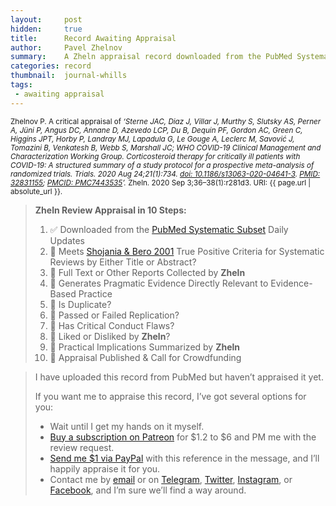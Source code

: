 ```yaml
---
layout:     post
hidden:     true
title:      Record Awaiting Appraisal
author:     Pavel Zhelnov
summary:    A Zheln appraisal record downloaded from the PubMed Systematic Subset daily updates.
categories: record
thumbnail:  journal-whills
tags:
 - awaiting appraisal
---
```


<small>Zhelnov P. A critical appraisal of _‘Sterne JAC, Diaz J, Villar J, Murthy S, Slutsky AS, Perner A, Jüni P, Angus DC, Annane D, Azevedo LCP, Du B, Dequin PF, Gordon AC, Green C, Higgins JPT, Horby P, Landray MJ, Lapadula G, Le Gouge A, Leclerc M, Savović J, Tomazini B, Venkatesh B, Webb S, Marshall JC; WHO COVID-19 Clinical Management and Characterization Working Group. Corticosteroid therapy for critically ill patients with COVID-19: A structured summary of a study protocol for a prospective meta-analysis of randomized trials. Trials. 2020 Aug 24;21(1):734. [doi: 10.1186/s13063-020-04641-3](https://doi.org/10.1186/s13063-020-04641-3). [PMID: 32831155](https://pubmed.gov/32831155); [PMCID: PMC7443535](https://ncbi.nlm.nih.gov/pmc/PMC7443535)’._ Zheln. 2020 Sep 3;36–38(1):r281d3. URI: {{ page.url | absolute_url }}.</small>

> **Zheln Review Appraisal in 10 Steps:**
>
> 1. ✅ Downloaded from the [PubMed Systematic Subset](https://p1m.org/ssb) Daily Updates
> 2. 🔄 Meets [Shojania & Bero 2001](https://www.researchgate.net/publication/11820967_Taking_Advantage_of_the_Explosion_of_Systematic_Reviews_An_Efficient_MEDLINE_Search_Strategy) True Positive Criteria for Systematic Reviews by Either Title or Abstract?
> 3. 🔄 Full Text or Other Reports Collected by **Zheln**
> 4. 🔄 Generates Pragmatic Evidence Directly Relevant to Evidence-Based Practice
> 5. 🔄 Is Duplicate?
> 6. 🔄 Passed or Failed Replication?
> 7. 🔄 Has Critical Conduct Flaws?
> 8. 🔄 Liked or Disliked by **Zheln**?
> 9. 🔄 Practical Implications Summarized by **Zheln**
> 10. 🔄 Appraisal Published & Call for Crowdfunding

> I have uploaded this record from PubMed but haven’t appraised it yet.
>
> If you want me to appraise this record, I’ve got several options for you:
> * Wait until I get my hands on it myself.
> * [Buy a subscription on Patreon](https://patreon.com/zheln) for $1.2 to $6 and PM me with the review request.
> * [Send me $1 via PayPal](https://paypal.me/pjelnov) with this reference in the message, and I’ll happily appraise it for you.
> * Contact me by [email](mailto:pavel@zheln.com) or on [Telegram](https://t.me/drzhelnov), [Twitter](https://twitter.com/drzhelnov), [Instagram](https://instagram.com/igzheln), or [Facebook](https://facebook.com/drzhelnov), and I’m sure we’ll find a way around.
